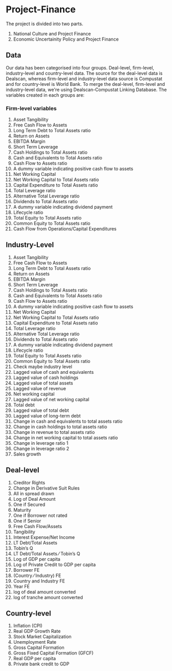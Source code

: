 # Project-Finance
The project is divided into two parts. 
1. National Culture and Project Finance
2. Economic Uncertainity Policy and Project Finance

## Data
Our data has been categorised into four groups. Deal-level, firm-level, industry-level and country-level data. The source for the deal-level data is Dealscan, whereas firm-level and industry-level data source is Compustat and for country-level is World Bank. To merge the deal-level, firm-level and industry-level data, we're using Dealscan-Compustat Linking Database. 
The variables created in each groups are:
### Firm-level variables
1. Asset Tangibility
2. Free Cash Flow to Assets
3. Long Term Debt to Total Assets ratio
4. Return on Assets
5. EBITDA Margin
6. Short Term Leverage
7. Cash Holdings to Total Assets ratio
8. Cash and Equivalents to Total Assets ratio
9. Cash Flow to Assets ratio
10. A dummy variable indicating positive cash flow to assets
11. Net Working Capital
12. Net Working Capital to Total Assets ratio
13. Capital Expenditure to Total Assets ratio
14. Total Leverage ratio
15. Alternative Total Leverage ratio
16. Dividends to Total Assets ratio
17. A dummy variable indicating dividend payment
18. Lifecycle ratio
19. Total Equity to Total Assets ratio
20. Common Equity to Total Assets ratio
21. Cash Flow from Operations/Capital Expenditures


## Industry-Level
1. Asset Tangibility
2. Free Cash Flow to Assets
3. Long Term Debt to Total Assets ratio
4. Return on Assets
5. EBITDA Margin
6. Short Term Leverage
7. Cash Holdings to Total Assets ratio
8. Cash and Equivalents to Total Assets ratio
9. Cash Flow to Assets ratio
10. A dummy variable indicating positive cash flow to assets
11. Net Working Capital
12. Net Working Capital to Total Assets ratio
13. Capital Expenditure to Total Assets ratio
14. Total Leverage ratio
15. Alternative Total Leverage ratio
16. Dividends to Total Assets ratio
17. A dummy variable indicating dividend payment
18. Lifecycle ratio
19. Total Equity to Total Assets ratio
20. Common Equity to Total Assets ratio
21. Check maybe industry level
22. Lagged value of cash and equivalents
23. Lagged value of cash holdings
24. Lagged value of total assets
25. Lagged value of revenue
26. Net working capital
27. Lagged value of net working capital
28. Total debt
29. Lagged value of total debt
30. Lagged value of long-term debt
31. Change in cash and equivalents to total assets ratio
32. Change in cash holdings to total assets ratio
33. Change in revenue to total assets ratio
34. Change in net working capital to total assets ratio
35. Change in leverage ratio 1
36. Change in leverage ratio 2
37. Sales growth

## Deal-level
1. Creditor Rights
2. Change in Derivative Suit Rules
3. All in spread drawn
4. Log of Deal Amount
5. One if Secured
6. Maturity
7. One if Borrower not rated
8. One if Senior
9. Free Cash Flow/Assets
10. Tangibility
11. Interest Expense/Net Income
12. LT Debt/Total Assets
13. Tobin’s Q
14. LT Debt/Total Assets ⁄ Tobin’s Q
15. Log of GDP per capita
16. Log of Private Credit to GDP per capita
17. Borrower FE
18. (Country ⁄ Industry) FE
19. Country and Industry FE
20. Year FE
21. log of deal amount converted
22. log of tranche amount converted

## Country-level
1. Inflation (CPI)
2. Real GDP Growth Rate
3. Stock Market Capitalization
4. Unemployment Rate
5. Gross Capital Formation
6. Gross Fixed Capital Formation (GFCF)
7. Real GDP per capita
8. Private bank credit to GDP










